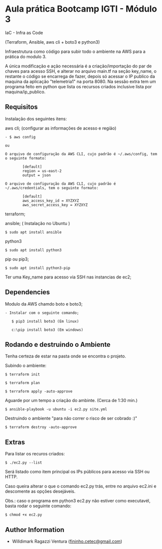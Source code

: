 Aula prática Bootcamp IGTI - Módulo 3
======================================

IaC - Infra as Code

(Terraform, Ansible, aws cli + boto3 e python3)

 Infraestrutura como código para subir todo o ambiente na AWS para a prática do modulo 3.

A única modificação e ação necessária é a criação/importação do par de chaves para acesso SSH, e alterar no arquivo main.tf na seção key_name, o restante o código se encarrega de fazer, depois só acessar o IP publico da maquina da aplicação "telemetria1" na porta 8080. Na sessão extra tem um programa feito em python que lista os recursos criados inclusive lista por maquina/ip_publico.


Requisitos
------------

Instalação dos seguintes itens:

aws cli; (configurar as informações de acesso e região)

    - $ aws config

    ou

    O arquivo de configuração da AWS CLI, cujo padrão é ~/.aws/config, tem o seguinte formato:

            [default]
            region = us-east-2
            output = json

    O arquivo de configuração da AWS CLI, cujo padrão é ~/.aws/credentials, tem o seguinte formato:

            [default]
            aws_access_key_id = XYZXYZ
            aws_secret_access_key = XYZXYZ

terraform;

ansible; ( Instalação no Ubuntu ) 

    $ sudo apt install ansible

python3

    $ sudo apt install python3

pip ou pip3;

    $ sudo apt install python3-pip

Ter uma Key_name para acesso via SSH nas instancias de ec2;

Dependencies
------------

Modulo da AWS chamdo boto e boto3;

    - Instalar com o seguinte comando;

       $ pip3 install boto3 (Em linux)

       c:\pip install boto3 (Em windows)


Rodando e destruindo o Ambiente
--------------------------------

Tenha certeza de estar na pasta onde se encontra o projeto. 

Subindo o ambiente:

    $ terraform init

    $ terraform plan
 
    $ terraform apply -auto-approve

Aguarde por um tempo a criação do ambinte. (Cerca de 1:30 min.)
 
    $ ansible-playbook -u ubuntu -i ec2.py site.yml


Destruindo o ambiente "para não correr o risco de ser cobrado :)" 

    $ terraform destroy -auto-approve


Extras
--------

Para listar os recuros criados:

    $ ./ec2.py --list

Será listado como item principal os IPs públicos para acesso via SSH ou HTTP.

Caso queira alterar o que o comando ec2.py trás, entre no arquivo ec2.ini e descomente as opções desejáveis.

Obs.: caso o programa em python3 ec2.py não estiver como executavél, basta rodar o seguinte comando:

    $ chmod +x ec2.py

Author Information
------------------

- Willdimark Ragazzi Ventura (<fininho.cetec@gmail.com>)
